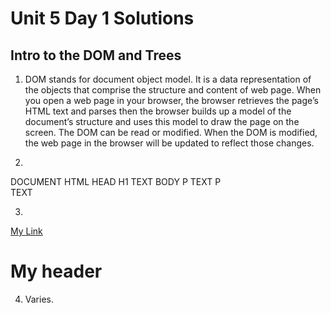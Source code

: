 # Unit 5 Day 1 Solutions
## Intro to the DOM and Trees

1. DOM stands for document object model. It is a data representation of the objects that comprise the structure and content of web page.  When you open a web page in your browser, the browser retrieves the page’s HTML text and parses then the browser builds up a model of the document’s structure and uses this model to draw the page on the screen. The DOM can be read or modified. When the DOM is modified, the web page in the browser will be updated to reflect those changes.

2. 
DOCUMENT
    HTML
        HEAD
            H1
                TEXT
    BODY
        P
            TEXT
        P   
            TEXT



3. 
<!DOCTYPE html>
<html>
    <head>
        <title>My Title</title>
    </head>
    <body>
        <a href="/something-here">My Link</a>
        <h1>My header</h1>
    </body>
</html>

4. Varies.